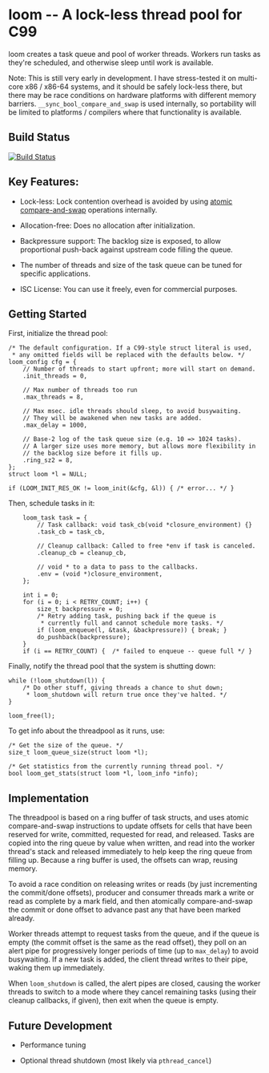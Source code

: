# loom -- A lock-less thread pool for C99

loom creates a task queue and pool of worker threads. Workers run tasks
as they're scheduled, and otherwise sleep until work is available.

Note: This is still very early in development. I have stress-tested it
on multi-core x86 / x86-64 systems, and it should be safely lock-less
there, but there may be race conditions on hardware platforms with
different memory barriers. `__sync_bool_compare_and_swap` is used
internally, so portability will be limited to platforms / compilers
where that functionality is available.


## Build Status

  [![Build Status](https://travis-ci.org/silentbicycle/loom.png)](http://travis-ci.org/silentbicycle/loom)


## Key Features:

- Lock-less: Lock contention overhead is avoided by using [atomic
  compare-and-swap][1] operations internally.

- Allocation-free: Does no allocation after initialization.

- Backpressure support: The backlog size is exposed, to allow
  proportional push-back against upstream code filling the queue.

- The number of threads and size of the task queue can be tuned for
  specific applications.

- ISC License: You can use it freely, even for commercial purposes.


[1]: http://en.wikipedia.org/wiki/Compare-and-swap


## Getting Started

First, initialize the thread pool:

    /* The default configuration. If a C99-style struct literal is used,
     * any omitted fields will be replaced with the defaults below. */
    loom_config cfg = {
        // Number of threads to start upfront; more will start on demand.
        .init_threads = 0,

        // Max number of threads too run
        .max_threads = 8,

        // Max msec. idle threads should sleep, to avoid busywaiting.
        // They will be awakened when new tasks are added.
        .max_delay = 1000,
        
        // Base-2 log of the task queue size (e.g. 10 => 1024 tasks).
        // A larger size uses more memory, but allows more flexibility in
        // the backlog size before it fills up.
        .ring_sz2 = 8,
    };
    struct loom *l = NULL;

    if (LOOM_INIT_RES_OK != loom_init(&cfg, &l)) { /* error... */ }


Then, schedule tasks in it:

        loom_task task = {
            // Task callback: void task_cb(void *closure_environment) {}
            .task_cb = task_cb,

            // Cleanup callback: Called to free *env if task is canceled.
            .cleanup_cb = cleanup_cb,

            // void * to a data to pass to the callbacks.
            .env = (void *)closure_environment,
        };

        int i = 0;
        for (i = 0; i < RETRY_COUNT; i++) {
            size_t backpressure = 0;
            /* Retry adding task, pushing back if the queue is
             * currently full and cannot schedule more tasks. */
            if (loom_enqueue(l, &task, &backpressure)) { break; }
            do_pushback(backpressure);
        }
        if (i == RETRY_COUNT) {  /* failed to enqueue -- queue full */ }


Finally, notify the thread pool that the system is shutting down:

    while (!loom_shutdown(l)) {
        /* Do other stuff, giving threads a chance to shut down;
         * loom_shutdown will return true once they've halted. */
    }

    loom_free(l);


To get info about the threadpool as it runs, use:

    /* Get the size of the queue. */
    size_t loom_queue_size(struct loom *l);
    
    /* Get statistics from the currently running thread pool. */
    bool loom_get_stats(struct loom *l, loom_info *info);


## Implementation

The threadpool is based on a ring buffer of task structs, and uses
atomic compare-and-swap instructions to update offsets for cells that
have been reserved for write, committed, requested for read, and
released. Tasks are copied into the ring queue by value when written,
and read into the worker thread's stack and released immediately to help
keep the ring queue from filling up. Because a ring buffer is used, the
offsets can wrap, reusing memory.

To avoid a race condition on releasing writes or reads (by just
incrementing the commit/done offsets), producer and consumer threads
mark a write or read as complete by a mark field, and then atomically
compare-and-swap the commit or done offset to advance past any that have
been marked already.

Worker threads attempt to request tasks from the queue, and if the queue
is empty (the commit offset is the same as the read offset), they poll
on an alert pipe for progressively longer periods of time (up to
`max_delay`) to avoid busywaiting. If a new task is added, the client
thread writes to their pipe, waking them up immediately.

When `loom_shutdown` is called, the alert pipes are closed, causing the
worker threads to switch to a mode where they cancel remaining tasks
(using their cleanup callbacks, if given), then exit when the queue is
empty.


## Future Development

- Performance tuning

- Optional thread shutdown (most likely via `pthread_cancel`)
